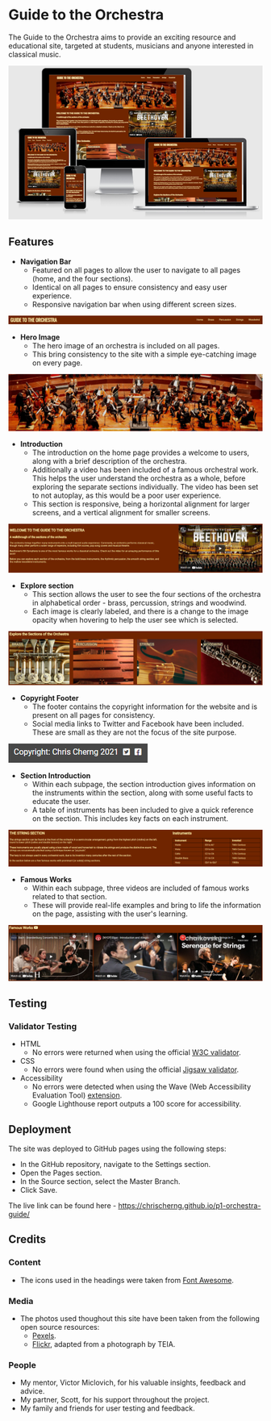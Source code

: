 # **Guide to the Orchestra**

<p>The Guide to the Orchestra aims to provide an exciting resource and educational site, targeted at students, musicians and anyone interested in classical music.</p>

![Image from "Am I Responsive"](/assets/images/responsive-website-image.png)

## **Features**

* **Navigation Bar**
  - Featured on all pages to allow the user to navigate to all pages (home, and the four sections).
  - Identical on all pages to ensure consistency and easy user experience.
  - Responsive navigation bar when using different screen sizes.

![The navigation bar with title and links to pages](/assets/images/navigation-bar.png)

* **Hero Image**
  - The hero image of an orchestra is included on all pages.
  - This bring consistency to the site with a simple eye-catching image on every page.

![The hero image of an orchestra](/assets/images/orchestra-hero-image-2.jpeg)

* **Introduction**
  - The introduction on the home page provides a welcome to users, along with a brief description of the orchestra.
  - Additionally a video has been included of a famous orchestral work. This helps the user understand the orchestra as a whole, before exploring the separate sections individually. The video has been set to not autoplay, as this would be a poor user experience.
  - This section is responsive, being a horizontal alignment for larger screens, and a vertical alignment for smaller screens.

![The introduction section including the description and video](/assets/images/intro-section.png)

* **Explore section**
  - This section allows the user to see the four sections of the orchestra in alphabetical order - brass, percussion, strings and woodwind.
  - Each image is clearly labeled, and there is a change to the image opacity when hovering to help the user see which is selected.

![The explore section showing the four sub-pages](/assets/images/explore-section.png)

* **Copyright Footer**
  - The footer contains the copyright information for the website and is present on all pages for consistency.
  - Social media links to Twitter and Facebook have been included. These are small as they are not the focus of the site purpose.

![The copyright footer](/assets/images/copyright-section.png)

* **Section Introduction**
  - Within each subpage, the section introduction gives information on the instruments within the section, along with some useful facts to educate the user.
  - A table of instruments has been included to give a quick reference on the section. This includes key facts on each instrument.

![The strings sub-page introduction section](/assets/images/section-intro-section.png)

* **Famous Works**
  - Within each subpage, three videos are included of famous works related to that section.
  - These will provide real-life examples and bring to life the information on the page, assisting with the user's learning.

![The strings sub-page video section](/assets/images/famous-works-section.png)

## **Testing**
### **Validator Testing**

* HTML
  - No errors were returned when using the official [W3C validator](https://validator.w3.org/).
* CSS
  - No errors were found when using the official [Jigsaw validator](https://jigsaw.w3.org/css-validator/).
* Accessibility
  - No errors were detected when using the Wave (Web Accessibility Evaluation Tool) [extension](https://chrome.google.com/webstore/detail/wave-evaluation-tool/jbbplnpkjmmeebjpijfedlgcdilocofh).
  - Google Lighthouse report outputs a 100 score for accessibility.

## **Deployment**
The site was deployed to GitHub pages using the following steps:
* In the GitHub repository, navigate to the Settings section.
* Open the Pages section.
* In the Source section, select the Master Branch.
* Click Save.

The live link can be found here - https://chrischerng.github.io/p1-orchestra-guide/

## **Credits**
### **Content**
* The icons used in the headings were taken from [Font Awesome](https://fontawesome.com/).
### **Media**
* The photos used thoughout this site have been taken from the following open source resources:
  - [Pexels](https://www.pexels.com/).
  - [Flickr](https://www.flickr.com/photos/teia/36909231126), adapted from a photograph by TEIA.
### **People**
* My mentor, Victor Miclovich, for his valuable insights, feedback and advice.
* My partner, Scott, for his support throughout the project.
* My family and friends for user testing and feedback.